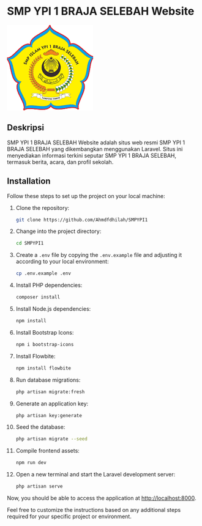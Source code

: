 # SMP YPI 1 BRAJA SELEBAH Website

![SMP YPI 1 BRAJA SELEBAH Logo](https://github.com/Ahmdfdhilah/SMPYPI1/blob/main/public/frontend/logo.png)

## Deskripsi
SMP YPI 1 BRAJA SELEBAH Website adalah situs web resmi SMP YPI 1 BRAJA SELEBAH yang dikembangkan menggunakan Laravel. Situs ini menyediakan informasi terkini seputar SMP YPI 1 BRAJA SELEBAH, termasuk berita, acara, dan profil sekolah.

## Installation

Follow these steps to set up the project on your local machine:

1. Clone the repository:

    ```bash
    git clone https://github.com/Ahmdfdhilah/SMPYPI1
    ```

2. Change into the project directory:

    ```bash
    cd SMPYPI1
    ```

3. Create a `.env` file by copying the `.env.example` file and adjusting it according to your local environment:

    ```bash
    cp .env.example .env
    ```

4. Install PHP dependencies:

    ```bash
    composer install
    ```

5. Install Node.js dependencies:

    ```bash
    npm install
    ```

6. Install Bootstrap Icons:

    ```bash
    npm i bootstrap-icons
    ```

7. Install Flowbite:

    ```bash
    npm install flowbite
    ```

8. Run database migrations:

    ```bash
    php artisan migrate:fresh
    ```

9. Generate an application key:

    ```bash
    php artisan key:generate
    ```

10. Seed the database:

    ```bash
    php artisan migrate --seed
    ```

11. Compile frontend assets:

    ```bash
    npm run dev
    ```

12. Open a new terminal and start the Laravel development server:

    ```bash
    php artisan serve
    ```

Now, you should be able to access the application at [http://localhost:8000](http://localhost:8000).

Feel free to customize the instructions based on any additional steps required for your specific project or environment.
